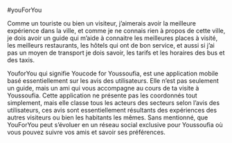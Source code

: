 #youForYou 

Comme un touriste ou bien un visiteur, j’aimerais avoir la meilleure expérience dans la ville,
et comme je ne connais rien à propos de cette ville, je dois avoir un guide qui m’aide à 
connaitre les meilleures places à visité, les meilleurs restaurants, les hôtels qui ont de bon service,
et aussi si j’ai pas un moyen de transport je dois savoir, les tarifs et les horaires des bus et des taxis.

YouforYou qui signifie Youcode for Youssoufia, est une application mobile basé essentiellement sur les avis des utilisateurs. 
Elle n’est pas seulement un guide, mais un ami qui vous accompagne au cours de ta visite à Youssoufia.
Cette application ne présente pas les coordonnés tout simplement, mais elle classe tous les acteurs des
secteurs selon l’avis des utilisateurs, ces avis sont essentiellement résultants des expériences des autres
visiteurs ou bien les habitants les mêmes. 
Sans mentionné, que YouForYou peut s’évoluer en un réseau social exclusive pour Youssoufia où vous pouvez 
suivre vos amis et savoir ses préférences. 





